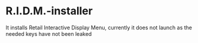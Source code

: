 # R.I.D.M.-installer
It installs Retail Interactive Display Menu, currently it does not launch as the needed keys have not been leaked
